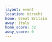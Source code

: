 ```yaml
---
layout: event
location: Utrecht
home: Great Britain
away: Italy
home_score: 32
away_score: 0
---
```

